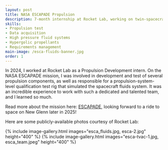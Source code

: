 ```yaml
---
layout: post
title: NASA ESCAPADE Propulsion
description: 7-month internship at Rocket Lab, working on twin-spacecraft NASA science mission to Mars. 
skills: 
- Propulsion test
- Data acquisition
- High pressure fluid systems
- Hypergolic propellants
- Requirements management
main-image: /esca-fluids-banner.jpg
order: 1
---
```


In 2024, I worked at Rocket Lab as a Propulsion Development intern.  On the NASA ESCAPADE mission, I was involved in development and test of several propulsion components, as well as responsible for a propulsion-system-level qualification test rig that simulated the spacecraft fluids system.  It was an incredible experience to work with such a dedicated and talented team, and I learned so much.

Read more about the mission here:  [ESCAPADE](https://rocketlabcorp.com/missions/escapade/), looking forward to a ride to space on New Glenn later in 2025!

Here are some publicly-available photos courtesy of Rocket Lab:

{% include image-gallery.html images="esca_fluids.jpg, esca-2.jpg" height="400" %}
{% include image-gallery.html images="esca-tvac-1.jpg, esca_team.jpeg" height="400" %}


